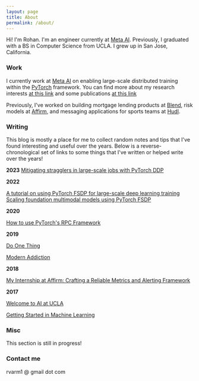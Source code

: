 ```yaml
---
layout: page
title: About
permalink: /about/
---
```



Hi! I'm Rohan. I'm an engineer currently at [Meta AI](https://ai.facebook.com/people/rohan-varma). Previously, I graduated with a BS in Computer Science from UCLA. I grew up in San Jose, California.

### Work

I currently work at [Meta AI](http://ai.facebook.com/) on enabling large-scale distributed training within the [PyTorch](https://pytorch.org/) framework. You can find more about my research interests [at this link](https://ai.facebook.com/people/rohan-varma) and some publications [at this link](https://scholar.google.com/citations?hl=en&user=j3Sn1aUAAAAJ)

Previously, I've worked on building mortgage lending products at [Blend](https://blend.com), risk models at [Affirm](https://affirm.com), and messaging applications for sports teams at [Hudl](https://hudl.com). 

### Writing

This blog is mostly a place for me to collect random notes and tips that I've found interesting and useful over the years. Below is a reverse-chronological set of links to some things that I've written or helped write over the years!

**2023**
[Mitigating stragglers in large-scale jobs with PyTorch DDP](https://pytorch.org/blog/straggler-mitigation/)

**2022**

[A tutorial on using PyTorch FSDP for large-scale deep learning training](https://pytorch.org/tutorials/intermediate/FSDP_adavnced_tutorial.html)
[Scaling foundation multimodal models using PyTorch FSDP](https://pytorch.org/blog/scaling-multimodal-foundation-models-in-torchmultimodal-with-pytorch-distributed/)

**2020**

[How to use PyTorch's RPC Framework](https://pytorch.org/tutorials/intermediate/rpc_param_server_tutorial.html)

**2019**

[Do One Thing](https://rohanvarma.me/essays/one_thing)

[Modern Addiction](https://rohanvarma.me/essays/addiction)

**2018**

[My Internship at Affirm: Crafting a Reliable Metrics and Alerting Framework](https://tech.affirm.com/my-internship-at-affirm-crafting-a-reliable-metrics-and-alerting-framework-35c85eabaddf?source=your_stories_page---------------------------)


**2017**

[Welcome to AI at UCLA](https://medium.com/techatucla/welcome-to-ai-at-ucla-f10927043301)

[Getting Started in Machine Learning](https://medium.com/techatucla/getting-started-in-machine-learning-c68bdd739c44)

### Misc

This section is still in progress!

### Contact me

rvarm1 @ gmail  dot  com
